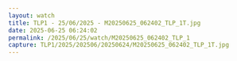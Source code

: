 ```yaml
---
layout: watch
title: TLP1 - 25/06/2025 - M20250625_062402_TLP_1T.jpg
date: 2025-06-25 06:24:02
permalink: /2025/06/25/watch/M20250625_062402_TLP_1
capture: TLP1/2025/202506/20250624/M20250625_062402_TLP_1T.jpg
---
```

